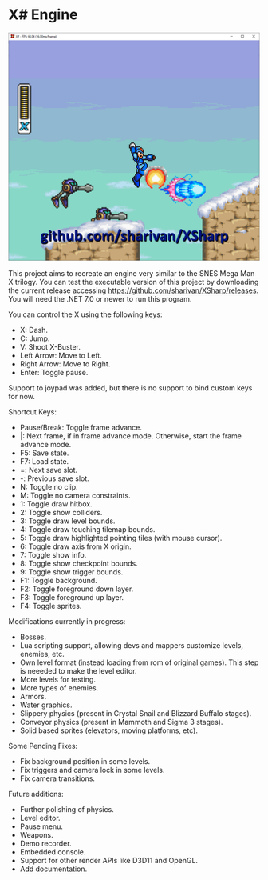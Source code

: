 # **X# Engine**

![](XSharp.png)

This project aims to recreate an engine very similar to the SNES Mega Man X trilogy. You can test the executable version of this project by downloading the current release accessing https://github.com/sharivan/XSharp/releases. You will need the .NET 7.0 or newer to run this program.

You can control the X using the following keys:

  - X: Dash.
  - C: Jump.
  - V: Shoot X-Buster.
  - Left Arrow: Move to Left.
  - Right Arrow: Move to Right.
  - Enter: Toggle pause.

Support to joypad was added, but there is no support to bind custom keys for now.

Shortcut Keys:

  - Pause/Break: Toggle frame advance.
  - |: Next frame, if in frame advance mode. Otherwise, start the frame advance mode.
  - F5: Save state.
  - F7: Load state.
  - =: Next save slot.
  - -: Previous save slot.
  - N: Toggle no clip.
  - M: Toggle no camera constraints.
  - 1: Toggle draw hitbox.
  - 2: Toggle show colliders.
  - 3: Toggle draw level bounds.
  - 4: Toggle draw touching tilemap bounds.
  - 5: Toggle draw highlighted pointing tiles (with mouse cursor).
  - 6: Toggle draw axis from X origin.
  - 7: Toggle show info.
  - 8: Toggle show checkpoint bounds.
  - 9: Toggle show trigger bounds.
  - F1: Toggle background.
  - F2: Toggle foreground down layer.
  - F3: Toggle foreground up layer.
  - F4: Toggle sprites.

Modifications currently in progress:

- Bosses.
- Lua scripting support, allowing devs and mappers customize levels, enemies, etc.
- Own level format (instead loading from rom of original games). This step is neeeded to make the level editor.
- More levels for testing.
- More types of enemies.
- Armors.
- Water graphics.
- Slippery physics (present in Crystal Snail and Blizzard Buffalo stages).
- Conveyor physics (present in Mammoth and Sigma 3 stages).
- Solid based sprites (elevators, moving platforms, etc).

Some Pending Fixes:

- Fix background position in some levels.
- Fix triggers and camera lock in some levels.
- Fix camera transitions.

Future additions:

- Further polishing of physics.
- Level editor.
- Pause menu.
- Weapons.
- Demo recorder.
- Embedded console.
- Support for other render APIs like D3D11 and OpenGL.
- Add documentation.
